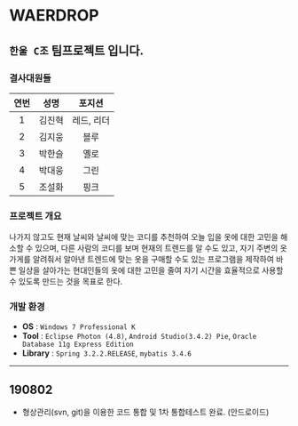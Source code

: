 # WAERDROP

## `한울 C조` 팀프로젝트 입니다.  


### 결사대원들

| 연번 | 성명 | 포지션 |
|:--------:|:--------:|:--------:|
| 1 |  김진혁 | 레드, 리더 |
| 2 |  김지웅 | 블루 |
| 3 |  박한슬 | 옐로 |
| 4 |  박대웅 | 그린 |
| 5 |  조설화 | 핑크 |

    
### 프로젝트 개요
나가지 않고도 현재 날씨와 날씨에 맞는 코디를 추천하여 오늘 입을 옷에 대한 고민을 해소할 수 있으며, 다른 사람의 코디를 보며 현재의 트렌드를 알 수도 있고, 자기 주변의 옷가게를 알려줘서 알아낸 트렌드에 맞는 옷을 구매할 수도 있는 프로그램을 제작하여 바쁜 일상을 살아가는 현대인들의 옷에 대한 고민을 줄여 자기 시간을 효율적으로 사용할 수 있도록 만드는 것을 목표로 한다.

    
### 개발 환경
* <b>OS</b> : `Windows 7 Professional K `  
* <b>Tool</b> : `Eclipse Photon (4.8)`, `Android Studio(3.4.2) Pie`, `Oracle Database 11g Express Edition`  
* <b>Library</b> : `Spring 3.2.2.RELEASE`, `mybatis 3.4.6`  

    
---

    
## 190802  
+ 형상관리(svn, git)을 이용한 코드 통합 및 1차 통합테스트 완료. (안드로이드)
